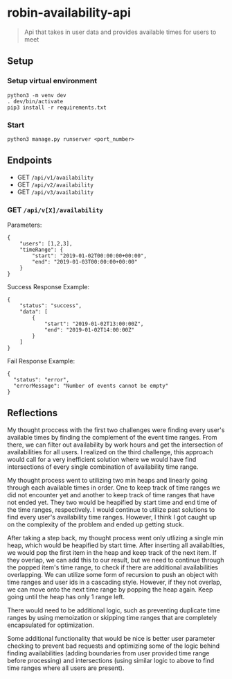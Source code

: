 # robin-availability-api
> Api that takes in user data and provides available times for users to meet


## Setup

### Setup virtual environment

```
python3 -m venv dev
. dev/bin/activate
pip3 install -r requirements.txt
```

### Start

```
python3 manage.py runserver <port_number>
```

## Endpoints
- GET  `/api/v1/availability`
- GET  `/api/v2/availability`
- GET  `/api/v3/availability`


### GET `/api/v[X]/availability`

Parameters:
```
{
    "users": [1,2,3],
    "timeRange": {
        "start": "2019-01-02T00:00:00+00:00",
        "end": "2019-01-03T00:00:00+00:00"
    }
} 
```

Success Response Example:

```
{
    "status": "success",
    "data": [
        {
            "start": "2019-01-02T13:00:00Z",
            "end": "2019-01-02T14:00:00Z"
        }
    ]
}
```


Fail Response Example:

```
{
  "status": "error",
  "errorMessage": "Number of events cannot be empty"
}
```


## Reflections

My thought proccess with the first two challenges were finding every user's available times by finding the complement of the event time ranges. From there, we can filter out availability by work hours and get the intersection of availabilities for all users. I realized on the third challenge, this approach would call for a very inefficient solution where we would have find intersections of every single combination of availability time range. 

My thought process went to utilizing two min heaps and linearly going through each available times in order. One to keep track of time ranges we did not encounter yet and another to keep track of time ranges that have not ended yet. They two would be heapified by start time and end time of the time ranges, respectively. I would continue to utilize past solutions to find every user's availability time ranges. However, I think I got caught up on the complexity of the problem and ended up getting stuck.

After taking a step back, my thought process went only utlizing a single min heap, which would be heapified by start time. After inserting all availabilties, we would pop the first item in the heap and keep track of the next item. If they overlap, we can add this to our result, but we need to continue through the popped item's time range, to check if there are additional availabilities overlapping. We can utilize some form of recursion to push an object with time ranges and user ids in a cascading style. However, if they not overlap, we can move onto the next time range by popping the heap again. Keep going until the heap has only 1 range left.

There would need to be additional logic, such as preventing duplicate time ranges by using memoization or skipping time ranges that are completely encapsulated for optimization.

Some additional functionality that would be nice is better user parameter checking to prevent bad requests and optimizing some of the logic behind finding availabilities (adding boundaries from user provided time range before processing) and intersections (using similar logic to above to find time ranges where all users are present).
